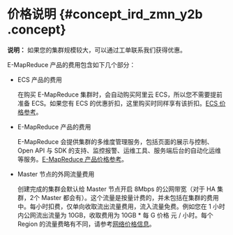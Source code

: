 # 价格说明 {#concept_ird_zmn_y2b .concept}

**说明：** 如果您的集群规模较大，可以通过工单联系我们获得优惠。

E-MapReduce 产品的费用包含如下几个部分：

-   ECS 产品的费用

    在购买 E-MapReduce 集群时，会自动购买阿里云 ECS，所以您不需要提前准备 ECS。如果您有 ECS 的优惠折扣，这里购买时同样享有该折扣。[ECS 价格参考](https://www.aliyun.com/price/product#/ecs/detail)。

-   E-MapReduce 产品的费用

    E-MapReduce 会提供集群的多维度管理服务，包括页面的展示与控制、Open API 与 SDK 的支持、监控报警、运维工具、服务端后台的自动化运维等服务。[E-MapReduce 产品价格参考](cn.zh-CN/产品定价/产品定价.md#)。

-   Master 节点的外网流量费用

    创建完成的集群会默认给 Master 节点开启 8Mbps 的公网带宽（对于 HA 集群，2个 Master 都会有）。这个流量是按量计费的，并未包括在集群的费用中。每小时扣费，仅单向收取流出流量费用，流入流量免费。例如您在 1 小时内公网流出流量为 10GB，收取费用为 10GB \* 每 G 价格 元 / 小时。每个 Region 的流量费略有不同，请参考[网络价格信息](https://www.aliyun.com/price/product#/ecs/detail)。


